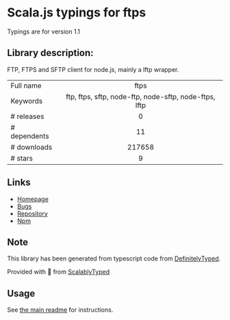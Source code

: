 
# Scala.js typings for ftps

Typings are for version 1.1

## Library description:
FTP, FTPS and SFTP client for node.js, mainly a lftp wrapper.

|                    |                 |
| ------------------ | :-------------: |
| Full name          | ftps |
| Keywords           | ftp, ftps, sftp, node-ftp, node-sftp, node-ftps, lftp |
| # releases         | 0 |
| # dependents       | 11 |
| # downloads        | 217658 |
| # stars            | 9 |

## Links
- [Homepage](https://github.com/Atinux/node-ftps#readme)
- [Bugs](https://github.com/Atinux/node-ftps/issues)
- [Repository](https://github.com/Atinux/node-ftps)
- [Npm](https://www.npmjs.com/package/ftps)
    


## Note
This library has been generated from typescript code from [DefinitelyTyped](https://definitelytyped.org).

Provided with :purple_heart: from [ScalablyTyped](https://github.com/oyvindberg/ScalablyTyped)

## Usage
See [the main readme](../../readme.md) for instructions.


